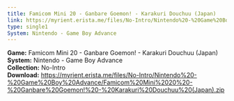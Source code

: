 ```yaml
---
title: Famicom Mini 20 - Ganbare Goemon! - Karakuri Douchuu (Japan)
link: https://myrient.erista.me/files/No-Intro/Nintendo%20-%20Game%20Boy%20Advance/Famicom%20Mini%2020%20-%20Ganbare%20Goemon!%20-%20Karakuri%20Douchuu%20(Japan).zip
type: single1
System: Nintendo - Game Boy Advance
---
```

<b>Game:</b> Famicom Mini 20 - Ganbare Goemon! - Karakuri Douchuu (Japan)<br>
<b>System:</b> Nintendo - Game Boy Advance<br>
<b>Collection:</b> No-Intro<br>
<b>Download:</b> https://myrient.erista.me/files/No-Intro/Nintendo%20-%20Game%20Boy%20Advance/Famicom%20Mini%2020%20-%20Ganbare%20Goemon!%20-%20Karakuri%20Douchuu%20(Japan).zip